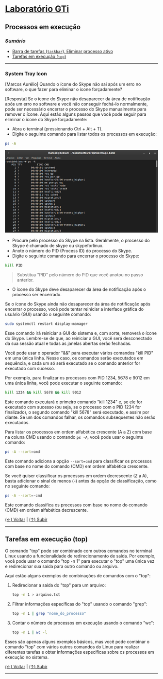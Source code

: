 # [Laboratório GTi](../../README.md#laborat%C3%B3rio-gti "Laboratório GTi")

## Processos em execução

### *Sumário*

- [Barra de tarefas (`taskbar`), Eliminar processo ativo](#system-tray-icon "Barra de tarefas (`taskbar`), Eliminar processo ativo")
- [Tarefas em execução (`top`)](#tarefas-em-execu%C3%A7%C3%A3o-top "Tarefas em execução (top)")

---

### System Tray Icon

[Marcos Aurélio]
Quando o ícone do Skype não sai após um erro no software, o que fazer para eliminar o ícone forçadamente?

[Resposta]
Se o ícone do Skype não desaparecer da área de notificação após um erro no software e você não conseguir fechá-lo normalmente, pode ser necessário encerrar o processo do Skype manualmente para remover o ícone. Aqui estão alguns passos que você pode seguir para eliminar o ícone do Skype forçadamente:

- Abra o terminal (pressionando Ctrl + Alt + T).
- Digite o seguinte comando para listar todos os processos em execução:
```bash
ps -A
```

[![Processos em execução](./images/ps_-A.png "Processos em execução")](./images/ps_-A.png "Processos em execução")

- Procure pelo processo do Skype na lista. Geralmente, o processo do Skype é chamado de skype ou skypeforlinux.
- Anote o número do PID (Process ID) do processo do Skype.
- Digite o seguinte comando para encerrar o processo do Skype:
```bash
kill PID
```

> Substitua "PID" pelo número do PID que você anotou no passo anterior.

- O ícone do Skype deve desaparecer da área de notificação após o processo ser encerrado.

Se o ícone do Skype ainda não desaparecer da área de notificação após encerrar o processo, você pode tentar reiniciar a interface gráfica do usuário (GUI) usando o seguinte comando:

```bash
sudo systemctl restart display-manager
```

Esse comando irá reiniciar a GUI do sistema e, com sorte, removerá o ícone do Skype. Lembre-se de que, ao reiniciar a GUI, você será desconectado da sua sessão atual e todas as janelas abertas serão fechadas.

Você pode usar o operador "&&" para executar vários comandos "kill PID" em uma única linha. Nesse caso, os comandos serão executados em sequência, e cada um só será executado se o comando anterior for executado com sucesso.

Por exemplo, para finalizar os processos com PID 1234, 5678 e 9012 em uma única linha, você pode executar o seguinte comando:

```bash
kill 1234 && kill 5678 && kill 9012
```

Este comando executará o primeiro comando "kill 1234" e, se ele for executado com sucesso (ou seja, se o processo com o PID 1234 for finalizado), o segundo comando "kill 5678" será executado, e assim por diante. Se um dos comandos falhar, os comandos subsequentes não serão executados.

Para listar os processos em ordem alfabética crescente (A a Z) com base na coluna CMD usando o comando `ps -A`, você pode usar o seguinte comando:

```bash
ps -A --sort=cmd
```

Este comando adiciona a opção `--sort=cmd` para classificar os processos com base no nome do comando (CMD) em ordem alfabética crescente.

Se você quiser classificar os processos em ordem decrescente (Z a A), basta adicionar o sinal de menos (-) antes da opção de classificação, como no seguinte comando:

```bash
ps -A --sort=-cmd
```

Este comando classifica os processos com base no nome do comando (CMD) em ordem alfabética decrescente.

[(&larr;) Voltar](../../README.md#laborat%C3%B3rio-gti "Voltar ao Sumário") | 
[(&uarr;) Subir](#sum%C3%A1rio "Subir para o topo")

---

## Tarefas em execução (top)

O comando "top" pode ser combinado com outros comandos no terminal Linux usando a funcionalidade de redirecionamento de saída. Por exemplo, você pode usar o comando "top -n 1" para executar o "top" uma única vez e redirecionar sua saída para outro comando ou arquivo.

Aqui estão alguns exemplos de combinações de comandos com o "top":

1. Redirecionar a saída do "top" para um arquivo:

   ```bash
   top -n 1 > arquivo.txt
   ```

2. Filtrar informações específicas do "top" usando o comando "grep":

   ```bash
   top -n 1 | grep "nome_do_processo"
   ```

3. Contar o número de processos em execução usando o comando "wc":

   ```bash
   top -n 1 | wc -l
   ```

Esses são apenas alguns exemplos básicos, mas você pode combinar o comando "top" com vários outros comandos do Linux para realizar diferentes tarefas e obter informações específicas sobre os processos em execução no sistema.

[(&larr;) Voltar](../../README.md#laborat%C3%B3rio-gti "Voltar ao Sumário") | 
[(&uarr;) Subir](#sum%C3%A1rio "Subir para o topo")

---
